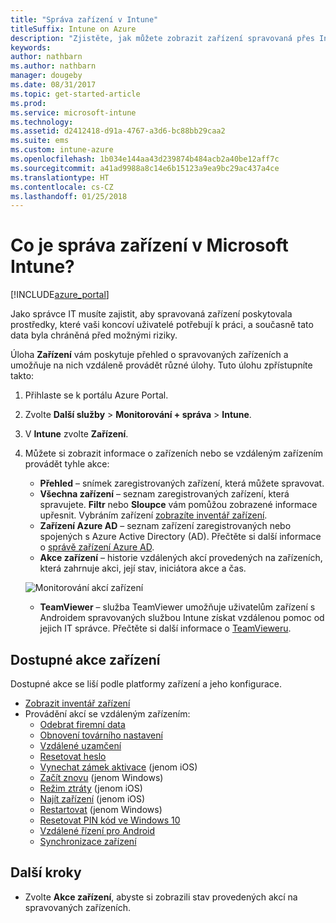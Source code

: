```yaml
---
title: "Správa zařízení v Intune"
titleSuffix: Intune on Azure
description: "Zjistěte, jak můžete zobrazit zařízení spravovaná přes Intune a provádět s nimi různé operace."
keywords: 
author: nathbarn
ms.author: nathbarn
manager: dougeby
ms.date: 08/31/2017
ms.topic: get-started-article
ms.prod: 
ms.service: microsoft-intune
ms.technology: 
ms.assetid: d2412418-d91a-4767-a3d6-bc88bb29caa2
ms.suite: ems
ms.custom: intune-azure
ms.openlocfilehash: 1b034e144aa43d239874b484acb2a40be12aff7c
ms.sourcegitcommit: a41ad9988a8c14e6b15123a9ea9bc29ac437a4ce
ms.translationtype: HT
ms.contentlocale: cs-CZ
ms.lasthandoff: 01/25/2018
---
```

# <a name="what-is-microsoft-intune-device-management"></a>Co je správa zařízení v Microsoft Intune?


[!INCLUDE[azure_portal](./includes/azure_portal.md)]

Jako správce IT musíte zajistit, aby spravovaná zařízení poskytovala prostředky, které vaši koncoví uživatelé potřebují k práci, a současně tato data byla chráněná před možnými riziky.

Úloha **Zařízení** vám poskytuje přehled o spravovaných zařízeních a umožňuje na nich vzdáleně provádět různé úlohy. Tuto úlohu zpřístupníte takto:

1. Přihlaste se k portálu Azure Portal.
2. Zvolte **Další služby** > **Monitorování + správa** > **Intune**.
3. V **Intune** zvolte **Zařízení**.
4. Můžete si zobrazit informace o zařízeních nebo se vzdáleným zařízením provádět tyhle akce:
    - **Přehled** – snímek zaregistrovaných zařízení, která můžete spravovat.
    - **Všechna zařízení** – seznam zaregistrovaných zařízení, která spravujete. **Filtr** nebo **Sloupce** vám pomůžou zobrazené informace upřesnit. Vybráním zařízení [zobrazíte inventář zařízení](device-inventory.md).
    - **Zařízení Azure AD** – seznam zařízení zaregistrovaných nebo spojených s Azure Active Directory (AD). Přečtěte si další informace o [správě zařízení Azure AD](https://docs.microsoft.com/azure/active-directory/device-management-introduction).
    - **Akce zařízení** – historie vzdálených akcí provedených na zařízeních, která zahrnuje akci, její stav, iniciátora akce a čas.

    ![Monitorování akcí zařízení](./media/monitor-device-actions.png)

    - **TeamViewer** – služba TeamViewer umožňuje uživatelům zařízení s Androidem spravovaných službou Intune získat vzdálenou pomoc od jejich IT správce. Přečtěte si další informace o [TeamVieweru](device-profile-android-teamviewer.md).

## <a name="available-device-actions"></a>Dostupné akce zařízení
Dostupné akce se liší podle platformy zařízení a jeho konfigurace.

- [Zobrazit inventář zařízení](device-inventory.md)
- Provádění akcí se vzdáleným zařízením:
    - [Odebrat firemní data](devices-wipe.md#remove-company-data)
    - [Obnovení továrního nastavení](devices-wipe.md#factory-reset)
    - [Vzdálené uzamčení](device-remote-lock.md)
    - [Resetovat heslo](device-passcode-reset.md)
    - [Vynechat zámek aktivace](device-activation-lock-bypass.md) (jenom iOS)
    - [Začít znovu](device-fresh-start.md) (jenom Windows)
    - [Režim ztráty](device-lost-mode.md) (jenom iOS)
    - [Najít zařízení](device-locate.md) (jenom iOS)
    - [Restartovat](device-restart.md) (jenom Windows)
    - [Resetovat PIN kód ve Windows 10](device-windows-pin-reset.md)
    - [Vzdálené řízení pro Android](device-profile-android-teamviewer.md)
    - [Synchronizace zařízení](device-sync.md)


## <a name="next-steps"></a>Další kroky

- Zvolte **Akce zařízení**, abyste si zobrazili stav provedených akcí na spravovaných zařízeních.
